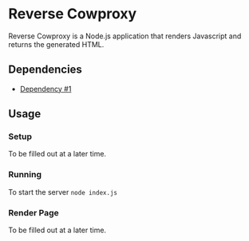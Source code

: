 # Reverse Cowproxy
Reverse Cowproxy is a Node.js application that renders Javascript and returns the generated HTML.
## Dependencies
* [Dependency #1](https://www.dependencies.com/1)
## Usage
### Setup
To be filled out at a later time.
### Running
To start the server
``node index.js``
### Render Page
To be filled out at a later time.
